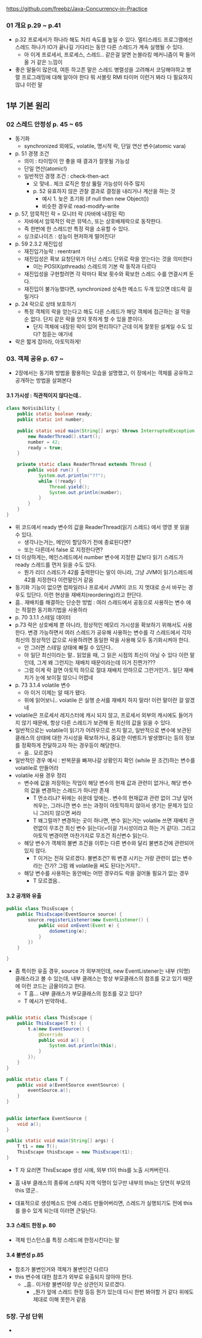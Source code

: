 
https://github.com/freebz/Java-Concurrency-in-Practice

### 01 개요 p.29 ~ p.41
- p.32 프로세서가 하나라 해도 처리 속도를 높일 수 있다. 멀티스레드 프로그램에선 스레드 하나가 IO가 끝나길 기다리는 동안 다른 스레드가 계속 실행될 수 있다.
	- 아 이게 프로세서, 프로세스, 스레드.. 같은걸 알면 논블라킹 메커니즘이 팍 들어올 거 같은 느낌이
- 좋은 말들이 많은데, 여튼 하고픈 말은 스레드 병렬성을 고려해서 코딩해야하고 병렬 프로그래밍에 대해 알아야 한다 뭐 서블릿 RMI 타이머 이런거 봐라 다 필요하지 않냐 이런 말


## 1부 기본 원리

### 02 스레드 안정성 p. 45 ~ 65

- 동기화
	- synchronized 외에도, volatile, 명시적 락, 단일 연산 변수(atomic vara)
- p. 51 경쟁 조건
	- 의미 : 타이밍이 안 좋을 때 결과가 잘못될 가능성
	- 단일 연산(atomic!)
	- 일반적인 경쟁 조건 : check-then-act
		- 오 맞네.. 체크 로직은 항상 뚫릴 가능성이 아주 많지
		- p. 52 유효하지 않은 관찰 결과로 결정을 내리거나 계산을 하는 것
			- 예시 1. 늦은 초기화 (if null then new Object())
			- 비슷한 경우로 read-modify-write
- p. 57, 암묵적인 락 = 모니터 락 (자바에 내장된 락)
	- 자바에서 암묵적인 락은 뮤텍스, 또는 상호배제락으로 동작한다.
	- 즉 한번에 한 스레드만 특정 락을 소유할 수 있다.
	- 싱크로나이즈 : 성능이 현저하게 떨어진다!
- p. 59 2.3.2 재진입성
	- 재진입가능락 : reentrant
	- 재진입성은 확보 요청단위가 아닌 스레드 단위로 락을 얻는다는 것을 의미한다
		- 이는 POSIX(pthreads) 스레드의 기본 락 동작과 다르다
	- 재진입성을 구현할려면 각 락마다 확보 횟수와 확보한 스레드 수를 연결시켜 둔다.
	- 재진입이 불가능했다면, synchronized 상속한 메소드 두개 있으면 데드락 걸릴거다
- p. 24 락으로 상태 보호하기
	- 특정 객체의 락을 얻는다고 해도 다른 스레드가 해당 객체에 접근하는 걸 막을 순 없다. 단지 같은 락을 얻지 못하게 할 수 있을 뿐이다.
		- 단지 객체에 내장된 락이 있어 편리하다? 근데 이게 잘못된 설계일 수도 있다? 첨듣는 얘기네
- 락은 짧게 잡아라, 아토믹하게! 


### 03. 객체 공유 p. 67 ~ 

- 2장에서는 동기화 방법을 활용하는 모습을 설명했고, 이 장에서는 객체를 공유하고 공개하는 방법을 살펴본다

#### 3.1 가시성 : 직관적이지 않다는데.. 

```java
class NoVisibility {  
    public static boolean ready;  
    public static int number;  
  
    public static void main(String[] args) throws InterruptedException {  
        new ReaderThread().start();
        number = 42;
        ready = true;
    }  
  
    private static class ReaderThread extends Thread {  
        public void run() {  
            System.out.println("??");  
            while (!ready) {
                Thread.yield();
                System.out.println(number);
            }
        }  
    }
}

```

- 위 코드에서 ready 변수의 값을 ReaderThread(읽기 스레드) 에서 영영 못 읽을 수 있다.
	- 생각나는거는, 메인이 할당하기 전에 종료된다면?
	- 또는 다른데서 false 로 지정한다면?
- 더 이상하게는, 메인스레드에서 number 변수에 지정한 값보다 읽기 스레드가 ready 스레드를 먼저 읽을 수도 있다.
	- 뭔가 리더 스레드가 42를 출력한다는 말이 아니라, 그냥 JVM이 읽기스레드에 42를 지정한다 이런말인거 같음
- 동기화 기능이 없으면 컴파일러나 프로세서 JVM이 코드 지 멋대로 순서 바꾸는 경우도 있단다. 이런 현상을 재배치(reordering)라고 한단다.
- 흠.. 재배치를 해결하는 단순한 방법 : 여러 스레드에서 공동으로 사용하는 변수 에는 적절한 동기화기법을 사용하라
- p. 70 3.1.1 스테일 데이터
- p.73 락은 상호배제 뿐 아니라, 정상적인 메모리 가시성을 확보하기 위해서도 사용한다. 변경 가능하면서 여러 스레드가 공유해 사용하는 변수를 각 스레드에서 각자 최신의 정상적인 값으로 사용하려면 동일한 락을 사용해 모두 동기화시켜야 한다.
	- 안 그러면 스테일 상태에 빠질 수 있단다.. 
	- 아 일단 최신이라는 말.. 읽었을 때, 그 읽은 시점의 최신이 아닐 수 있다 이런 말인데, 그게 왜 그런지는 재배치 때문이라는데 이거 진짠가??? 
	- 그럼 이게 락 걸면 아토믹 하므로 절대 재배치 안하므로 그런거인가.. 일단 재배치가 눈에 보이질 않으니 어렵네
- p. 73 3.1.4 volatile 변수
	- 아 이거 이제는 알 때가 됐다.
	- 위에 읽어보니.. volatile 은 실행 순서를 재배치 하지 말라! 이런 말이란 걸 알겠네
- volatile은 프로세서 레지스터에 캐시 되지 않고, 프로세서 외부의 캐시에도 들어가지 않기 때문에, 항상 다른 스레드가 보관해 둔 최신의 값을 읽을 수 있다.
- 일반적으로는 volatile이 읽기가 어려우므로 쓰지 말고, 일반적으로 변수에 보관된 클래스의 상태에 대한 가시성을 확보하거나, 중요한 이벤트가 발생했다는 등의 정보를 정확하게 전달하고자 하는 경우등이 해당한다.
	- 음.. 모르겠다
- 일반적인 경우 예시 : 반복문을 빠져나갈 상황인지 확인 (while 문 조건)하는 변수를 volatile로 만들어라
- volatile 사용 경우 정리
	- 변수에 값을 저장하는 작업이 해당 변수의 현재 값과 관련이 없거나, 해당 변수의 값을 변경하는 스레드가 하나만 존재
		- T 먼소리냐? 뒤에는 쉬운데 앞에는.. 변수의 현재값과 관련 없이 그냥 덮어 씌우는, 그러니깐 변수 쓰는 과정이 아토믹하지 않아서 생기는 문제가 있으니 그러지 않으면 써라
		- T 왜그럴까? 변경하는 곳이 하나면, 변수 읽는거는 volatile 쓰면 재배치 관련없이 무조건 최신 변수 읽는다(=이걸 가시성이라고 하는 거 같다). 그리고 아토믹 변경이면 마찬가지로 무조건 최신변수 읽는다.
	- 해당 변수가 객체의 불변 조건을 이루는 다른 변수와 달리 불변조건에 관련되어 있지 않다.
		- T 이거는 전혀 모르겠다. 불변조건? 뭐 변경 시키는 거랑 관련이 없는 변수라는 건가? 그럼 왜 volatile을 써도 된다는거지?.. 
	- 해당 변수를 사용하는 동안에는 어떤 경우라도 락을 걸어둘 필요가 없는 경우
		- T 모르겠음..


#### 3.2 공개와 유출

```java
public class ThisEscape {
	public ThisEscape(EventSource source) {
		source.registerListener(new EventListener() {
			public void onEvent(Event e) {
				doSometing(e);
			}
		})
	}

}
```

- 좀 특이한 유출 경우, source 가 외부꺼인데, new EventListener는 내부 (익명) 클래스라고 볼 수 있는데, 내부 클래스는 항상 부모클래스의 참조를 갖고 있기 때문에 이런 코드는 금물이라고 한다.
	- T 흠... 내부 클래스가 부모클래스의 참조를 갖고 있다?
	- T 예시가 빈약하네..
```java

public static class ThisEscape {  
    public ThisEscape(T t) {  
        t.a(new EventSource() {  
            @Override  
            public void a() {  
                System.out.println(this);  
            }  
        });  
    }  
}  
  
public static class T {  
    public void a(EventSource eventSource) {  
        eventSource.a();  
    }  
}  
  
  
public interface EventSource {  
    void a();  
}  
  
public static void main(String[] args) {  
    T t1 = new T();  
    ThisEscape thisEscape = new ThisEscape(t1);  
}
```

- T 자 요러면 ThisEscape 생성 시에, 외부 t1이 this를 노출 시켜버린다.
- 흠 내부 클래스의 종류에 스태틱 지역 익명이 있구만 내부의 this는 당연히 부모의 this 였군..

- 대표적으로 생성메소드 안에 스레드 만들어버리면, 스레드가 실행되기도 전에 this를 쓸수 있게 되는데 이러면 큰일난다.

#### 3.3 스레드 한정 p. 80
- 객체 인스턴스를 특정 스레드에 한정시킨다는 말

#### 3.4 불변성 p.85
- 참조가 불변인거와 객체가 불변인건 다르다
- this 변수에 대한 참조가 외부로 유출되지 않아야 한다.
	- _흠.. 이거랑 불변이랑 무슨 상관인지 모르겠다.
		- _뭔가 앞에 스레드 한정 등등 뭔가 있는데 다시 한번 봐야할 거 같다 위에도 제대로 이해 못한거 같음




### 5장. 구성 단위


- 
